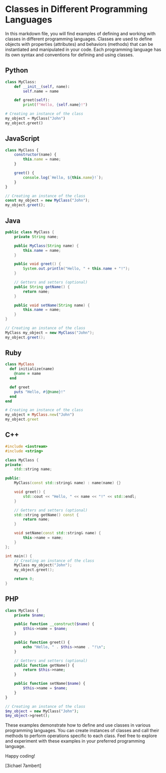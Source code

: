 # Classes in Different Programming Languages

In this markdown file, you will find examples of defining and working with classes in different programming languages. Classes are used to define objects with properties (attributes) and behaviors (methods) that can be instantiated and manipulated in your code. Each programming language has its own syntax and conventions for defining and using classes.

## Python

```python
class MyClass:
    def __init__(self, name):
        self.name = name

    def greet(self):
        print(f"Hello, {self.name}!")

# Creating an instance of the class
my_object = MyClass("John")
my_object.greet()
```

## JavaScript

```javascript
class MyClass {
    constructor(name) {
        this.name = name;
    }

    greet() {
        console.log(`Hello, ${this.name}!`);
    }
}

// Creating an instance of the class
const my_object = new MyClass("John");
my_object.greet();
```

## Java

```java
public class MyClass {
    private String name;

    public MyClass(String name) {
        this.name = name;
    }

    public void greet() {
        System.out.println("Hello, " + this.name + "!");
    }

    // Getters and setters (optional)
    public String getName() {
        return name;
    }

    public void setName(String name) {
        this.name = name;
    }
}

// Creating an instance of the class
MyClass my_object = new MyClass("John");
my_object.greet();
```

## Ruby

```ruby
class MyClass
  def initialize(name)
    @name = name
  end

  def greet
    puts "Hello, #{@name}!"
  end
end

# Creating an instance of the class
my_object = MyClass.new("John")
my_object.greet
```

## C++

```cpp
#include <iostream>
#include <string>

class MyClass {
private:
    std::string name;

public:
    MyClass(const std::string& name) : name(name) {}

    void greet() {
        std::cout << "Hello, " << name << "!" << std::endl;
    }

    // Getters and setters (optional)
    std::string getName() const {
        return name;
    }

    void setName(const std::string& name) {
        this->name = name;
    }
};

int main() {
    // Creating an instance of the class
    MyClass my_object("John");
    my_object.greet();

    return 0;
}
```

## PHP

```php
class MyClass {
    private $name;

    public function __construct($name) {
        $this->name = $name;
    }

    public function greet() {
        echo "Hello, " . $this->name . "!\n";
    }

    // Getters and setters (optional)
    public function getName() {
        return $this->name;
    }

    public function setName($name) {
        $this->name = $name;
    }
}

// Creating an instance of the class
$my_object = new MyClass("John");
$my_object->greet();
```

These examples demonstrate how to define and use classes in various programming languages. You can create instances of classes and call their methods to perform operations specific to each class. Feel free to explore and experiment with these examples in your preferred programming language.

Happy coding!

\[3ichael 7ambert\]